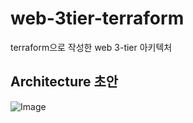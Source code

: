 # web-3tier-terraform
terraform으로 작성한 web 3-tier 아키텍처

## Architecture 초안
![Image](https://github.com/user-attachments/assets/03f1f396-d703-4f1b-b407-543ab911ed3f)